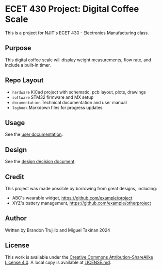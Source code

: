 # ECET 430 Project: Digital Coffee Scale

This is a project for NJIT's ECET 430 - Electronics Manufacturing class.

## Purpose

This digital coffee scale will display weight measurements, flow rate, and include a built-in timer.

## Repo Layout

- `hardware` KiCad project with schematic, pcb layout, plots, drawings
- `software` STM32 firmware and MX setup
- `documentation` Technical documentation and user manual
- `logbook` Markdown files for progress updates

## Usage

See the [user documentation](documentation/UserDocumentation.md).

## Design

See the [design decision document](documentation/DesignDecisions.md).

## Credit

This project was made possible by borrowing from great designs, including:

- ABC's wearable widget, https://github.com/example/project
- XYZ's battery management, https://github.com/example/otherproject

## Author

Written by Brandon Trujillo and Miguel Takinan 2024

## License

This work is available under the [Creative Commons Attribution-ShareAlike License 4.0](https://en.wikipedia.org/wiki/Wikipedia:Text_of_the_Creative_Commons_Attribution-ShareAlike_4.0_International_License). A local copy is available at [LICENSE.md](LICENSE.md).
